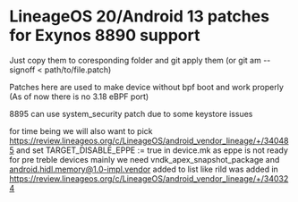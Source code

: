 # LineageOS 20/Android 13 patches for Exynos 8890 support
Just copy them to coresponding folder and git apply them (or git am --signoff < path/to/file.patch)

Patches here are used to make device without bpf boot and work properly (As of now there is no 3.18 eBPF port)

8895 can use system_security patch due to some keystore issues

for time being we will also want to pick https://review.lineageos.org/c/LineageOS/android_vendor_lineage/+/340485
and set TARGET_DISABLE_EPPE := true in device.mk as eppe is not ready for pre treble devices
mainly we need vndk_apex_snapshot_package and android.hidl.memory@1.0-impl.vendor added to list like
rild was added in https://review.lineageos.org/c/LineageOS/android_vendor_lineage/+/340324
